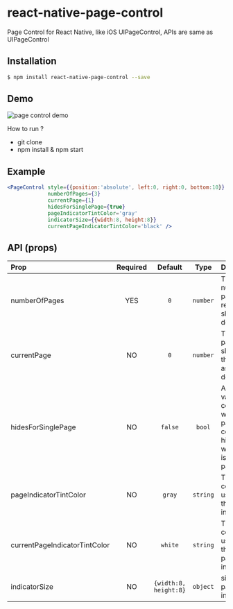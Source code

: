 # react-native-page-control

Page Control for React Native, like iOS UIPageControl, APIs are same as UIPageControl

## Installation

```bash
$ npm install react-native-page-control --save
```

## Demo

![page control demo](http://withfun.cn/upload/pagecontrol.gif)

How to run ?  
 - git clone
 - npm install & npm start

## Example

```jsx
<PageControl style={{position:'absolute', left:0, right:0, bottom:10}}
             numberOfPages={3}
             currentPage={1}
             hidesForSinglePage={true} 
             pageIndicatorTintColor='gray'
             indicatorSize={{width:8, height:8}}
             currentPageIndicatorTintColor='black' />
```


## API (props)

| Prop | Required | Default  | Type | Description |
| :------------ |:---:|:---------------:| :---------------:| :-----|
| numberOfPages | YES | `0` | `number` | The number of pages the receiver shows (as dots) |
| currentPage | NO | `0` | `number` |The current page, shown by the receiver as a white dot |
| hidesForSinglePage | NO | `false` | `bool` | A Boolean value that controls whether the page control is hidden when there is only one page |
| pageIndicatorTintColor | NO | `gray` | `string` | The tint color to be used for the page indicator |
| currentPageIndicatorTintColor | NO |`white` | `string`  | The tint color to be used for the current page indicator. |
| indicatorSize | NO |`{width:8, height:8}` | `object`  | size of page indicator. |
